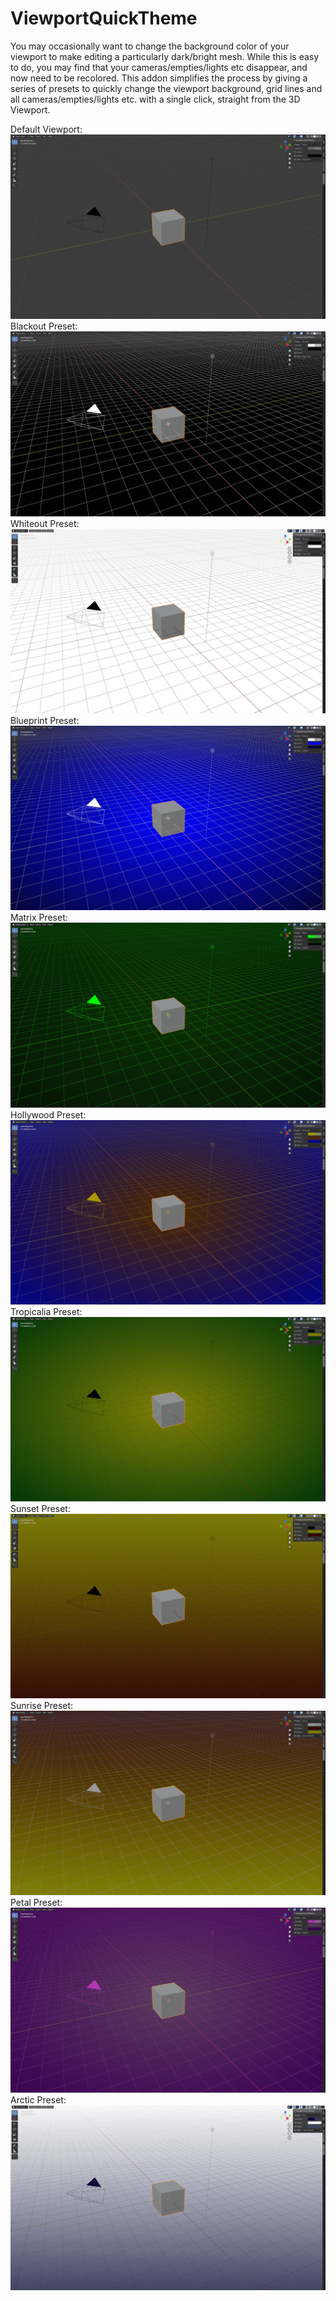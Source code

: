 # ViewportQuickTheme
You may occasionally want to change the background color of your viewport to make editing a particularly dark/bright mesh. While this is easy to do, you may find that your cameras/empties/lights etc disappear, and now need to be recolored. This addon simplifies the process by giving a series of presets to quickly change the viewport background, grid lines and all cameras/empties/lights etc. with a single click, straight from the 3D Viewport.

Default Viewport:
![screenshot](/github_pics/default.png)
Blackout Preset:
![screenshot](/github_pics/blackout.png)
Whiteout Preset:
![screenshot](/github_pics/whiteout.png)
Blueprint Preset:
![screenshot](/github_pics/blueprint.png)
Matrix Preset:
![screenshot](/github_pics/matrix.png)
Hollywood Preset:
![screenshot](/github_pics/hollywood.png)
Tropicalia Preset:
![screenshot](/github_pics/tropicalia.png)
Sunset Preset:
![screenshot](/github_pics/sunset.png)
Sunrise Preset:
![screenshot](/github_pics/sunrise.png)
Petal Preset:
![screenshot](/github_pics/petal.png)
Arctic Preset:
![screenshot](/github_pics/arctic.png)

